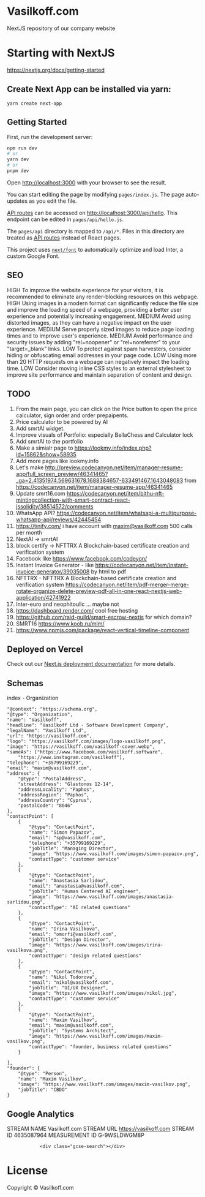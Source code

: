 # Vasilkoff.com
NextJS repository of our company website


# Starting with NextJS
 https://nextjs.org/docs/getting-started

##  Create Next App can be installed via yarn:
`
yarn create next-app
`
## Getting Started

First, run the development server:

```bash
npm run dev
# or
yarn dev
# or
pnpm dev
```

Open [http://localhost:3000](http://localhost:3000) with your browser to see the result.

You can start editing the page by modifying `pages/index.js`. The page auto-updates as you edit the file.

[API routes](https://nextjs.org/docs/api-routes/introduction) can be accessed on [http://localhost:3000/api/hello](http://localhost:3000/api/hello). This endpoint can be edited in `pages/api/hello.js`.

The `pages/api` directory is mapped to `/api/*`. Files in this directory are treated as [API routes](https://nextjs.org/docs/api-routes/introduction) instead of React pages.

This project uses [`next/font`](https://nextjs.org/docs/basic-features/font-optimization) to automatically optimize and load Inter, a custom Google Font.

## SEO


HIGH
To improve the website experience for your visitors, it is recommended to eliminate any render-blocking resources on this webpage.
HIGH
Using images in a modern format can significantly reduce the file size and improve the loading speed of a webpage, providing a better user experience and potentially increasing engagement.
MEDIUM
Avoid using distorted images, as they can have a negative impact on the user experience.
MEDIUM
Serve properly sized images to reduce page loading times and to improve user's experience.
MEDIUM
Avoid performance and security issues by adding "rel=noopener" or "rel=noreferrer" to your "target=_blank" links.
LOW
To protect against spam harvesters, consider hiding or obfuscating email addresses in your page code.
LOW
Using more than 20 HTTP requests on a webpage can negatively impact the loading time.
LOW
Consider moving inline CSS styles to an external stylesheet to improve site performance and maintain separation of content and design.

## TODO

1. From the main page, you can click on the Price button to open the price calculator, sign order and order prepaipents.
2. Price calculator to be powered by AI
3. Add smrtAI widget.
4. Improve visuals of Portfolio: especially BellaChess and Calculator lock
5. Add smrtAI to the portfolio
6. Make a simialr page to https://lookmy.info/index.php?id=15862&show=58935
7. Add more pages like lookmy.info
8. Let's make http://preview.codecanyon.net/item/manager-resume-app/full_screen_preview/46341465?_ga=2.41351974.569631678.1688384657-633491467.1643048083 from https://codecanyon.net/item/manager-resume-app/46341465 
9. Update smrt16.com https://codecanyon.net/item/bithu-nft-mintingcollection-with-smart-contract-react-jssolidity/38514572/comments 
10. WhatsApp API? https://codecanyon.net/item/whatsapi-a-multipurpose-whatsapp-api/reviews/42445454 
11. https://tinify.com/ i have account with maxim@vasilkoff.com 500 calls per month
12. NextAI -> smrtAI
13. block certify -> NFTTRX A Blockchain-based certificate creation and verification system 
14. Facebook like https://www.facebook.com/codeyon/
15. Instant Invoice Generator - like https://codecanyon.net/item/instant-invoice-generator/39035008 by html to pdf
16. NFTTRX - NFTTRX A Blockchain-based certificate creation and verification system https://codecanyon.net/item/pdf-merger-merge-rotate-organize-delete-preview-pdf-all-in-one-react-nextjs-web-application/42741922
17. Inter-euro and neophitoullc ... maybe not
18. https://dashboard.render.com/ cool free hosting
19. https://github.com/raid-guild/smart-escrow-nextjs for which domain?
20. SMRT16 https://www.koob.ru/mlm/ 
21. https://www.npmjs.com/package/react-vertical-timeline-component 

## Deployed on Vercel

Check out our [Next.js deployment documentation](https://nextjs.org/docs/deployment) for more details.


## Schemas

index - Organization

    "@context": "https://schema.org",
    "@type": "Organization",
    "name": "Vasilkoff",
    "headline": "Vasilkoff Ltd - Software Development Company",
    "legalName": "Vasilkoff Ltd",
    "url": "https://vasilkoff.com",
    "logo": "https://vasilkoff.com/images/logo-vasilkoff.png",
    "image": "https://vasilkoff.com/vasilkoff-cover.webp",
    "sameAs": ["https://www.facebook.com/vasilkoff.software",
        "https://www.instagram.com/vasilkoff"],
    "telephone": "+35799169229",
    "email": "maxim@vasilkoff.com",
    "address": {
        "@type": "PostalAddress",
        "streetAddress": "Glastonos 12-14",
        "addressLocality": "Paphos",
        "addressRegion": "Paphos",
        "addressCountry": "Cyprus",
        "postalCode": "8046"
    },
    "contactPoint": [
        {
            "@type": "ContactPoint",
            "name": "Simon Papazov",
            "email": "sp@vasilkoff.com",
            "telephone": "+35799169229",
            "jobTitle": "Managing Director",
            "image": "https://www.vasilkoff.com/images/simon-papazov.png",
            "contactType": "customer service"
        },
        {
            "@type": "ContactPoint",
            "name": "Anastasia Sarlidou",
            "email": "anastasia@vasilkoff.com",
            "jobTitle": "Human Centered AI engineer",
            "image": "https://www.vasilkoff.com/images/anastasia-sarlidou.png",
            "contactType": "AI related questions"
        },
        {
            "@type": "ContactPoint",
            "name": "Irina Vasilkova",
            "email": "omorfi@vasilkoff.com",
            "jobTitle": "Design Director",
            "image": "https://www.vasilkoff.com/images/irina-vasilkova.png",
            "contactType": "design related questions"
        },
        {
            "@type": "ContactPoint",
            "name": "Nikol Todorova",
            "email": "nikol@vasilkoff.com",
            "jobTitle": "UI/UX Designer",
            "image": "https://www.vasilkoff.com/images/nikol.jpg",
            "contactType": "customer service"
        },
        {
            "@type": "ContactPoint",
            "name": "Maxim Vasilkov",
            "email": "maxim@vasilkoff.com",
            "jobTitle": "Systems Architect",
            "image": "https://www.vasilkoff.com/images/maxim-vasilkov.png",
            "contactType": "founder, business related questions"
        }

    ],
    "founder": {
        "@type": "Person",
        "name": "Maxim Vasilkov",
        "image": "https://www.vasilkoff.com/images/maxim-vasilkov.png",
        "jobTitle": "CBDO"
    }




## Google Analytics

STREAM NAME
Vasilkoff.com
STREAM URL
https://vasilkoff.com
STREAM ID
4635087964
MEASUREMENT ID
G-9WSLDWGM8P

<!-- Google tag (gtag.js) -->
<script async src="https://www.googletagmanager.com/gtag/js?id=G-9WSLDWGM8P"></script>
<script>
  window.dataLayer = window.dataLayer || [];
  function gtag(){dataLayer.push(arguments);}
  gtag('js', new Date());

  gtag('config', 'G-9WSLDWGM8P');
</script>


<script async src="https://cse.google.com/cse.js?cx=a4466be8f630340db">
                </script>
                <div class="gcse-search"></div>   

# License

Copyright © Vasilkoff.com